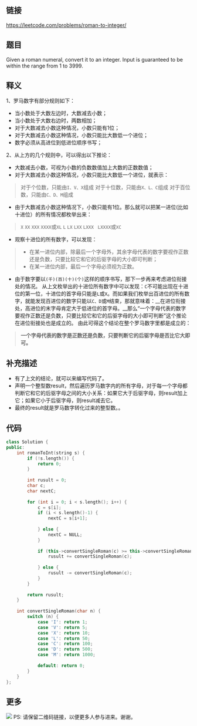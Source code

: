 

## 链接


https://leetcode.com/problems/roman-to-integer/


## 题目
Given a roman numeral, convert it to an integer.
Input is guaranteed to be within the range from 1 to 3999.

## 释义
1、罗马数字有部分规则如下：
* 当小数处于大数左边时，大数减去小数；
* 当小数处于大数右边时，两数相加；
* 对于大数减去小数这种情况，小数只能有1位；
* 对于大数减去小数这种情况，小数只能比大数低一个进位；
* 数字必须从高进位到低进位顺序书写；

2、从上方的几个规则中，可以得出以下推论：
* 大数减去小数，可视为小数的负数数值加上大数的正数数值；
* 对于大数减去小数这种情况，小数只能比大数低一个进位，就表示：
> 对于个位数，只能由`I、V、X`组成
> 对于十位数，只能由`X、L、C`组成
> 对于百位数，只能由`C、D、M`组成

* 由于大数减去小数这种情况下，小数只能有1位。那么就可以把某一进位(比如十进位）的所有情况都枚举出来：
> `X`
> `XX`
> `XXX`
> `XXXX`或`XL`
> `L`
> `LX`
> `LXX`
> `LXXX`
>` LXXXX`或`XC`

* 观察十进位的所有数字，可以发现：
> - 在某一进位内部，除最后一个字母外，其余字母代表的数字要视作正数还是负数，只要比较它和它的后驱字母的大小即可判断；
> - 在某一进位内部，最后一个字母必须视为正数。

* 由于数字要以`(千)(百)(十)(个)`这样的顺序书写，那下一步再来考虑进位衔接处的情况。
从上文枚举出的十进位所有数字中可以发现：`C`不可能出现在十进位的第一位，十进位的首字母只能是`L`或`X`。而如果我们枚举出百进位的所有数字，就能发现百进位的数字只能以`C、D`或`M`结束，那就意味着：__在进位衔接处，高进位的末字母肯定大于低进位的首字母。__那么“一个字母代表的数字要视作正数还是负数，只要比较它和它的后驱字母的大小即可判断”这个推论在进位衔接处也是成立的。
由此可得这个结论在整个罗马数字里都是成立的：
> __一个字母代表的数字是正数还是负数，只要判断它的后驱字母是否比它大即可。__

## 补充描述　
* 有了上文的结论，就可以来编写代码了。
* 声明一个整型数result，然后遍历罗马数字内的所有字母，对于每一个字母都判断它和它的后驱字母之间的大小关系：如果它大于后驱字母，则result加上它；如果它小于后驱字母，则result减去它。
* 最终的result就是罗马数字转化过来的整型数。。

## 代码
```c++
class Solution {
public:
    int romanToInt(string s) {
        if (!s.length()) {
            return 0;
        }
        
        int rusult = 0;
        char c;
        char nextC;
        
        for (int i = 0; i < s.length(); i++) {
            c = s[i];
            if (i < s.length()-1) {
                nextC = s[i+1];
                
            } else {
                nextC = NULL;
            }
            
            if (this->convertSingleRoman(c) >= this->convertSingleRoman(nextC)) {
                rusult += convertSingleRoman(c);
                
            } else {
                rusult -= convertSingleRoman(c);
            }
        }
        
        return rusult;
    }
    
    int convertSingleRoman(char n) {
        switch (n) {
            case 'I': return 1;
            case 'V': return 5;
            case 'X': return 10;
            case 'L': return 50;
            case 'C': return 100;
            case 'D': return 500;
            case 'M': return 1000;
                
            default: return 0;
        }
    }
};
```

## 更多
![](https://github.com/githubwoniu/learnprogram/blob/master/image/erweima.png)
PS: 请保留二维码链接，以便更多人参与进来。谢谢。
